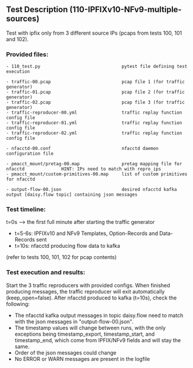 ## Test Description (110-IPFIXv10-NFv9-multiple-sources)

Test with ipfix only from 3 different source IPs (pcaps from tests 100, 101 and 102).

### Provided files:
```
- 110_test.py                               pytest file defining test execution

- traffic-00.pcap                           pcap file 1 (for traffic generator)
- traffic-01.pcap                           pcap file 2 (for traffic generator)
- traffic-02.pcap                           pcap file 3 (for traffic generator)
- traffic-reproducer-00.yml                 traffic replay function config file
- traffic-reproducer-01.yml                 traffic replay function config file
- traffic-reproducer-02.yml                 traffic replay function config file

- nfacctd-00.conf                           nfacctd daemon configuration file

- pmacct_mount/pretag-00.map                pretag mapping file for nfacctd              HINT: IPs need to match with repro_ips
- pmacct_mount/custom-primitives-00.map     list of custom primitives for nfacctd

- output-flow-00.json                       desired nfacctd kafka output [daisy.flow topic] containing json messages
```

### Test timeline:

t=0s --> the first full minute after starting the traffic generator

- t=5-6s:   IPFIXv10 and NFv9 Templates, Option-Records and Data-Records sent
- t=10s:    nfacctd producing flow data to kafka

(refer to tests 100, 101, 102 for pcap contents)

### Test execution and results:

Start the 3 traffic reproducers with provided configs. When finished producing messages, the traffic reproducer will exit automatically (keep_open=false). 
After nfacctd produced to kafka (t=10s), check the following:

- The nfacctd kafka output messages in topic daisy.flow need to match with the json messages in "output-flow-00.json".
- The timestamp values will change between runs, with the only exceptions being timestamp_export, timestamp_start, and timestamp_end, which come from IPFIX/NFv9 fields and will stay the same.
- Order of the json messages could change
- No ERROR or WARN messages are present in the logfile
